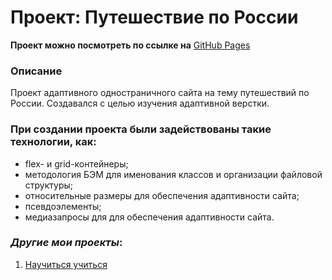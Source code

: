 # Проект: Путешествие по России

**Проект можно посмотреть по ссылке на** [GitHub Pages](https://kliueva-kath.github.io/russian-travel/)

### Описание

Проект адаптивного одностраничного сайта на тему путешествий по России. Создавался с целью изучения адаптивной верстки.

### При создании проекта были задействованы такие технологии, как:

- flex- и grid-контейнеры;
- методология БЭМ для именования классов и организации файловой структуры;
- относительные размеры для обеспечения адаптивности сайта;
- псевдоэлементы;
- медиазапросы для для обеспечения адаптивности сайта.

### _Другие мои проекты_:

1. [Научиться учиться](https://kliueva-kath.github.io/how-to-learn/)
